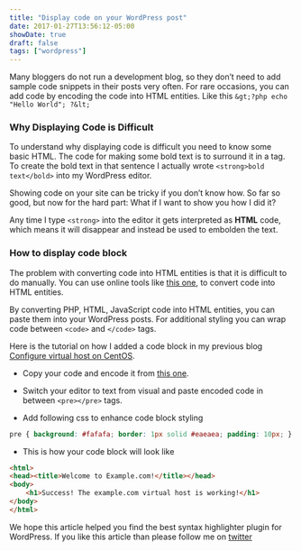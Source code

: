 ```yaml
---
title: "Display code on your WordPress post"
date: 2017-01-27T13:56:12-05:00
showDate: true
draft: false
tags: ["wordpress"]
---
```

[this one]: https://www.web2generators.com/html-based-tools/online-html-entities-encoder-and-decoder
[Configure virtual host on CentOS]: /posts/configure-virtual-host-centos/
Many bloggers do not run a development blog, so they don’t need to add sample code snippets in their posts very often. For rare occasions, you can add code by encoding the code into HTML entities. Like this `&gt;?php echo "Hello World"; ?&lt;`

### Why Displaying Code is Difficult
To understand why displaying code is difficult you need to know some basic HTML. The code for making some bold text is to surround it in a tag. To create the bold text in that sentence I actually wrote `<strong>bold text</bold>` into my WordPress editor.

Showing code on your site can be tricky if you don’t know how.
So far so good, but now for the hard part: What if I want to show you how I did it?

Any time I type `<strong>` into the editor it gets interpreted as **HTML** code, which means it will disappear and instead be used to embolden the text.

### How to display code block
The problem with converting code into HTML entities is that it is difficult to do manually. You can use online tools like [this one], to convert code into HTML entities.

By converting PHP, HTML, JavaScript code into HTML entities, you can paste them into your WordPress posts. For additional styling you can wrap code between `<code>` and `</code>` tags.

Here is the tutorial on how I added a code block in my previous blog [Configure virtual host on CentOS].

- Copy your code and encode it from [this one].

- Switch your editor to text from visual and paste encoded code in between `<pre></pre>` tags.

- Add following css to enhance code block styling

```css
pre { background: #fafafa; border: 1px solid #eaeaea; padding: 10px; }
```

- This is how your code block will look like

```html
<html> 
<head><title>Welcome to Example.com!</title></head> 
<body>
    <h1>Success! The example.com virtual host is working!</h1>
</body>
</html>
``` 

We hope this article helped you find the best syntax highlighter plugin for WordPress. If you like this article than please follow me on [twitter](https://twitter.com/imyuvii)